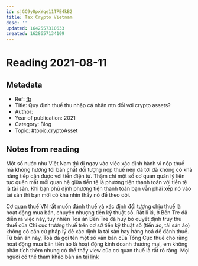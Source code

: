 ```yaml
---
id: sjGC9y0pxYqe11TPE4kB2
title: Tax Crypto Vietnam
desc: ''
updated: 1642557310633
created: 1628657134109
---
```

# Reading 2021-08-11

## Metadata

- Ref: [fb](https://www.facebook.com/groups/phocapblockchain/posts/265451325035158/)
- Title: Quy định thuế thu nhập cá nhân ntn đối với crypto assets?
- Author: 
- Year of publication: 2021
- Category: Blog
- Topic: #topic.cryptoAsset

## Notes from reading

Một số nước như Việt Nam thì đi ngay vào việc xác định hành vi nộp thuế mà không hướng tới bản chất đối tượng nộp thuế nên đã tới đã không có khả năng tiếp cận được với tiền điện tử. Thậm chí một số cơ quan quản lý liên tục quên mất mối quan hệ giữa tiền tệ là phương tiện thanh toán với tiền tệ là tài sản. Khi bạn phủ định phương tiện thanh toán bạn vẫn phải xếp nó vào tài sản thì bạn mới có khả nhìn thấy nó để theo dõi.


Cơ quan thuế VN rất muốn đánh thuế và xác định đối tượng chịu thuế là hoạt động mua bán, chuyển nhượng tiền kỹ thuật số. Rất li kì, ở Bến Tre đã diễn ra việc này, tuy nhiên Toà án Bến Tre đã huỷ bỏ quyết định truy thu thuế của Chi cục trưởng thuế trên cơ sở tiền kỹ thuật số (tiền ảo, tài sản ảo) không có căn cứ pháp lý để xác định là tài sản hay hàng hoá để đánh thuế. Từ bản án này, Toà đã gọi tên một số văn bản của Tổng Cục thuế cho rằng hoạt động mua bán tiền ảo là hoạt động kinh doanh thương mại, em không phân tích thêm nhưng có thể thấy view của cơ quan thuế là rất rõ ràng. Mọi người có thể tham khảo bản án tại [link](https://congbobanan.toaan.gov.vn/5ta51734t1cvn/BAN_AN_NGUYEN_VIET_C___CUC_T.pdf)
